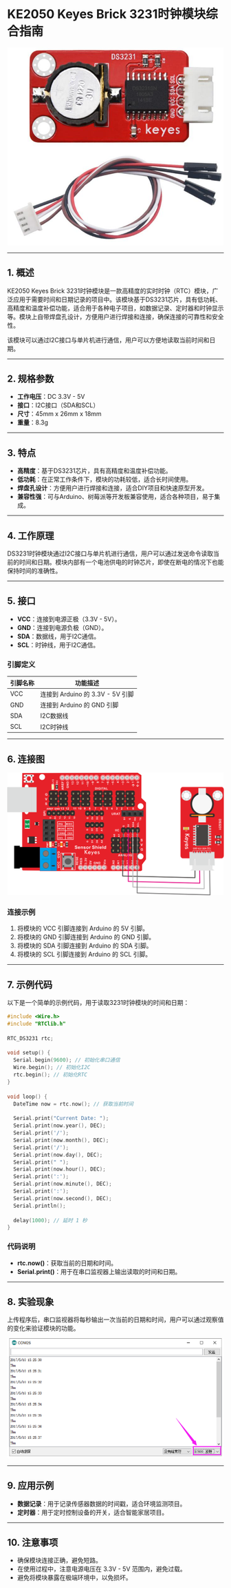 # KE2050 Keyes Brick 3231时钟模块综合指南

![image-20250317162847894](media/image-20250317162847894.png)

---

## 1. 概述
KE2050 Keyes Brick 3231时钟模块是一款高精度的实时时钟（RTC）模块，广泛应用于需要时间和日期记录的项目中。该模块基于DS3231芯片，具有低功耗、高精度和温度补偿功能，适合用于各种电子项目，如数据记录、定时器和时钟显示等。模块上自带焊盘孔设计，方便用户进行焊接和连接，确保连接的可靠性和安全性。

该模块可以通过I2C接口与单片机进行通信，用户可以方便地读取当前时间和日期。

---

## 2. 规格参数
- **工作电压**：DC 3.3V - 5V  
- **接口**：I2C接口（SDA和SCL）  
- **尺寸**：45mm x 26mm x 18mm  
- **重量**：8.3g  

---

## 3. 特点
- **高精度**：基于DS3231芯片，具有高精度和温度补偿功能。
- **低功耗**：在正常工作条件下，模块的功耗较低，适合长时间使用。
- **焊盘孔设计**：方便用户进行焊接和连接，适合DIY项目和快速原型开发。
- **兼容性强**：可与Arduino、树莓派等开发板兼容使用，适合各种项目，易于集成。

---

## 4. 工作原理
DS3231时钟模块通过I2C接口与单片机进行通信，用户可以通过发送命令读取当前的时间和日期。模块内部有一个电池供电的时钟芯片，即使在断电的情况下也能保持时间的准确性。

---

## 5. 接口
- **VCC**：连接到电源正极（3.3V - 5V）。
- **GND**：连接到电源负极（GND）。
- **SDA**：数据线，用于I2C通信。
- **SCL**：时钟线，用于I2C通信。

### 引脚定义
| 引脚名称 | 功能描述                     |
|----------|------------------------------|
| VCC      | 连接到 Arduino 的 3.3V - 5V 引脚 |
| GND      | 连接到 Arduino 的 GND 引脚  |
| SDA      | I2C数据线                   |
| SCL      | I2C时钟线                   |

---

## 6. 连接图
![image-20250317162901792](media/image-20250317162901792.png)

### 连接示例
1. 将模块的 VCC 引脚连接到 Arduino 的 5V 引脚。
2. 将模块的 GND 引脚连接到 Arduino 的 GND 引脚。
3. 将模块的 SDA 引脚连接到 Arduino 的 SDA 引脚。
4. 将模块的 SCL 引脚连接到 Arduino 的 SCL 引脚。

---

## 7. 示例代码
以下是一个简单的示例代码，用于读取3231时钟模块的时间和日期：
```cpp
#include <Wire.h>
#include "RTClib.h"

RTC_DS3231 rtc;

void setup() {
  Serial.begin(9600); // 初始化串口通信
  Wire.begin(); // 初始化I2C
  rtc.begin(); // 初始化RTC
}

void loop() {
  DateTime now = rtc.now(); // 获取当前时间

  Serial.print("Current Date: ");
  Serial.print(now.year(), DEC);
  Serial.print('/');
  Serial.print(now.month(), DEC);
  Serial.print('/');
  Serial.print(now.day(), DEC);
  Serial.print(" ");
  Serial.print(now.hour(), DEC);
  Serial.print(':');
  Serial.print(now.minute(), DEC);
  Serial.print(':');
  Serial.print(now.second(), DEC);
  Serial.println();

  delay(1000); // 延时 1 秒
}
```

### 代码说明
- **rtc.now()**：获取当前的日期和时间。
- **Serial.print()**：用于在串口监视器上输出读取的时间和日期。

---

## 8. 实验现象
上传程序后，串口监视器将每秒输出一次当前的日期和时间，用户可以通过观察值的变化来验证模块的功能。

![image-20250317162914744](media/image-20250317162914744.png)

---

## 9. 应用示例
- **数据记录**：用于记录传感器数据的时间戳，适合环境监测项目。
- **定时器**：用于定时控制设备的开关，适合智能家居项目。

---

## 10. 注意事项
- 确保模块连接正确，避免短路。
- 在使用过程中，注意电源电压在 3.3V - 5V 范围内，避免过载。
- 避免将模块暴露在极端环境中，以免损坏。


